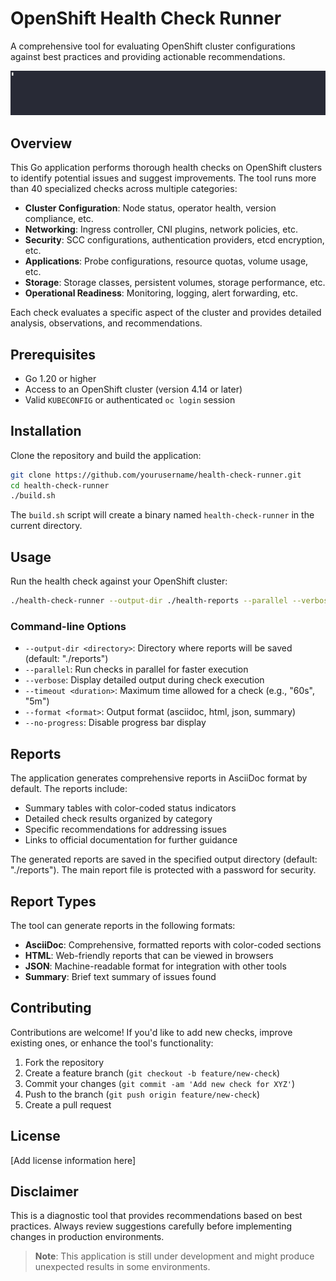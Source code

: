 # OpenShift Health Check Runner

A comprehensive tool for evaluating OpenShift cluster configurations against best practices and providing actionable recommendations.

![health-check-demo](images/hc.gif)

## Overview

This Go application performs thorough health checks on OpenShift clusters to identify potential issues and suggest improvements. The tool runs more than 40 specialized checks across multiple categories:

- **Cluster Configuration**: Node status, operator health, version compliance, etc.
- **Networking**: Ingress controller, CNI plugins, network policies, etc.
- **Security**: SCC configurations, authentication providers, etcd encryption, etc.
- **Applications**: Probe configurations, resource quotas, volume usage, etc.
- **Storage**: Storage classes, persistent volumes, storage performance, etc.
- **Operational Readiness**: Monitoring, logging, alert forwarding, etc.

Each check evaluates a specific aspect of the cluster and provides detailed analysis, observations, and recommendations.

## Prerequisites

- Go 1.20 or higher
- Access to an OpenShift cluster (version 4.14 or later)
- Valid `KUBECONFIG` or authenticated `oc login` session

## Installation

Clone the repository and build the application:

```bash
git clone https://github.com/yourusername/health-check-runner.git
cd health-check-runner
./build.sh
```

The `build.sh` script will create a binary named `health-check-runner` in the current directory.

## Usage

Run the health check against your OpenShift cluster:

```bash
./health-check-runner --output-dir ./health-reports --parallel --verbose
```

### Command-line Options

- `--output-dir <directory>`: Directory where reports will be saved (default: "./reports")
- `--parallel`: Run checks in parallel for faster execution
- `--verbose`: Display detailed output during check execution
- `--timeout <duration>`: Maximum time allowed for a check (e.g., "60s", "5m")
- `--format <format>`: Output format (asciidoc, html, json, summary)
- `--no-progress`: Disable progress bar display


## Reports

The application generates comprehensive reports in AsciiDoc format by default. The reports include:

- Summary tables with color-coded status indicators
- Detailed check results organized by category
- Specific recommendations for addressing issues
- Links to official documentation for further guidance

The generated reports are saved in the specified output directory (default: "./reports"). The main report file is protected with a password for security.

## Report Types

The tool can generate reports in the following formats:

- **AsciiDoc**: Comprehensive, formatted reports with color-coded sections
- **HTML**: Web-friendly reports that can be viewed in browsers
- **JSON**: Machine-readable format for integration with other tools
- **Summary**: Brief text summary of issues found

## Contributing

Contributions are welcome! If you'd like to add new checks, improve existing ones, or enhance the tool's functionality:

1. Fork the repository
2. Create a feature branch (`git checkout -b feature/new-check`)
3. Commit your changes (`git commit -am 'Add new check for XYZ'`)
4. Push to the branch (`git push origin feature/new-check`)
5. Create a pull request

## License

[Add license information here]

## Disclaimer

This is a diagnostic tool that provides recommendations based on best practices. Always review suggestions carefully before implementing changes in production environments.

> **Note**: This application is still under development and might produce unexpected results in some environments.